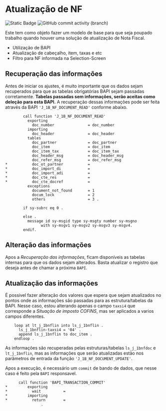# Atualização de NF


![Static Badge](https://img.shields.io/badge/development-abap-blue)
![GitHub commit activity (branch)](https://img.shields.io/github/commit-activity/t/edmilson-nascimento/document_update)


Este tem como objeto fazer um modelo de base para que seja poupado trabalho quando houver uma solução de atualização de Nota Fiscal.

  - Utilização de BAPI
  - Atualização de cabeçalho, item, taxas e etc
  - Filtro para NF informada na Selection-Screen
  
## Recuperação das informações 

Antes de iniciar os ajustes, é muito importante que os dados sejam recuperados para que as tabelas obrigatórias BAPI sejam passadas corretamente. **Tabelas passadas sem informações, serão aceitas como deleção para esta BAPI.**
A recuperação dessas informações pode ser feita através da BAPI `'J_1B_NF_DOCUMENT_READ'` conforme abaixo.
```abap
        call function 'J_1B_NF_DOCUMENT_READ'
          exporting
            doc_number               = doc_number
          importing
            doc_header               = doc_header
          tables
            doc_partner              = doc_partner
            doc_item                 = doc_item
            doc_item_tax             = doc_item_tax
            doc_header_msg           = doc_header_msg
            doc_refer_msg            = doc_refer_msg
*           doc_ot_partner           =
*           doc_import_di            =
*           doc_import_adi           =
*           doc_cte_res              =
*           doc_cte_docref           =
          exceptions
            document_not_found       = 1
            docum_lock               = 2
            others                   = 3 .

        if sy-subrc eq 0 .

        else .
          message id sy-msgid type sy-msgty number sy-msgno
                with sy-msgv1 sy-msgv2 sy-msgv3 sy-msgv4.
        endif.
  ```
  
## Alteração das informações 

Apos a *Recuperação das informações*, ficam disponíveis as tabelas internas para que os dados sejam alterados. Basta atualizar o registro que deseja antes de chamar a próxima `BAPI`.

## Atualização das informações 

É possivel fazer alteração dos valores que espera que sejam atualizados no pontos onde as informações são passadas para as estrutura/tabelas da BAPI. Nesse caso, estou alterando apenas o campo `taxsi4` que corresponde a *Situação de imposto COFINS*, mas ser aplicados a varios campos diferentes.
```abap
    loop at lt_j_1bnflin into ls_j_1bnflin .
      ls_j_1bnflin-taxsi4 = '04' .
      append ls_j_1bnflin to doc_item .
    endloop .
```

As informações são recuperadas pelas estruturas/tabelas `ls_j_1bnfdoc` e `lt_j_1bnflin`, mas as informações que serão atualizadas estão nos parâmetros de entrada da função `'J_1B_NF_DOCUMENT_UPDATE'`.

Apos a execução, é necessário um `commit` de bando de dados, que nesse caso é feito pela `BAPI` responsavel.

```abap
      call function 'BAPI_TRANSACTION_COMMIT'
*         exporting
*           wait          =
*         importing
*           return        =
                .
```
